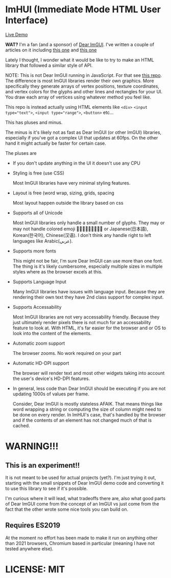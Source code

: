 # ImHUI (**I**mmediate **M**ode **H**TML **U**ser **I**nterface)

[Live Demo](https://greggman.github.io/ImHUI)

**WAT?** I'm a fan (and a sponsor) of [Dear ImGUI](https://github.com/ocornut/imgui). I've written a couple of articles on it including [this one](https://games.greggman.com/game/imgui-future/) and [this one](https://games.greggman.com/game/rethinking-ui-apis/)

Lately I thought, I wonder what it would be like to try to make an
HTML library that followed a similar style of API.

NOTE: This is not Dear ImGUI running in JavaScript. For that see
[this repo](https://github.com/flyover/imgui-js). The difference
is most ImGUI libraries render their own graphics. More specifically
they generate arrays of vertex positions, texture coordinates, and
vertex colors for the glyphs and other lines and rectangles for your
UI. You draw each array of vertices using whatever method you feel like.

This repo is instead actually using HTML elements like `<div>`
`<input type="text">`, `<input type="range">`, `<button>` etc...

This has pluses and minus. 

The minus is it's likely not as fast as Dear ImGUI (or other ImGUI)
libraries, especially if you've got a complex UI that updates at 60fps.
On the other hand it might actually be faster for certain case.

The pluses are

* If you don't update anything in the UI it doesn't use any CPU

* Styling is free (use CSS)

  Most ImGUI libraries have very minimal styling features.

* Layout is free (word wrap, sizing, grids, spacing

  Most layout happen outside the library based on css

* Supports all of Unicode

  Most ImGUI libraries only handle a small number of glyphs.
  They may or may not handle colored emoji 🍎🍐🍇🐯🐻🦁🦁😉🤣
  or Japanese(日本語), Korean(한국어), Chinese(汉语). I don't think
  any handle right to left languages like Arabic(عربي).

* Supports more fonts

  This might not be fair, I'm sure Dear ImGUI can use more than one
  font. The thing is it's likely cumbersome, especially multiple
  sizes in multiple styles where as the browser excels at this.

* Supports Language Input

  Many ImGUI libraries have issues with language input. Because they
  are rendering their own text they have 2nd class support for
  complex input.

* Supports Accessability

  Most ImGUI libraries are not very accessability friendly. Because
  they just ultimately render pixels there is not much for an accessability
  feature to look at. With HTML, it's far easier for the browser
  and or OS to look into the content of the elements.

* Automatic zoom support

  The browser zooms. No work required on your part

* Automatic HD-DPI support

  The browser will render text and most other widgets taking into
  account the user's device's HD-DPI features.

* In general, less code than Dear ImGUI should be executing if you are not updating
  1000s of values per frame.

  Consider, Dear ImGUI is mostly stateless AFAIK. That means things like word
  wrapping a string or computing the size of column might need to be done on
  every render. In ImHUI's case, that's handled by the browser and if the contents
  of an element has not changed much of that is cached.

# WARNING!!!

## **This is an experiment!!**

It is not meant to be used for actual projects (yet?). I'm just trying it
out, starting with the small snippets of Dear ImGUI demo code and converting
it to use this library to see if it's possible.

I'm curious where it will lead, what tradeoffs there are, also what
good parts of Dear ImGUI come from the concept of an ImGUI vs just
come from the fact that the other wrote some nice tools you can build
on.

## **Requires ES2019**

At the moment no effort has been made to make it run on anything other
than 2021 browsers, Chromium based in particular (meaning I have not tested
anywhere else).

# LICENSE: MIT
